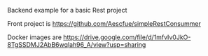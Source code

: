 Backend example for a basic Rest project

Front project is https://github.com/Aescfue/simpleRestConsummer

Docker images are [https://drive.google.com/file/d/1mfvIv0JkO-8TgSSDMJ2AbB6wqlah96_A/view?usp=sharing
](https://drive.google.com/file/d/1NHDLyAqWpFNfV-vvWtIW7ndVxnzxaid9/view?usp=sharing)

